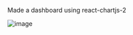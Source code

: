 Made a dashboard using react-chartjs-2

![image](https://user-images.githubusercontent.com/94994681/204574076-ec444de7-3369-4b0f-b309-7887f926d2dd.png)
